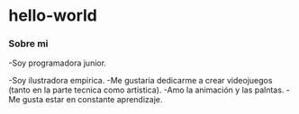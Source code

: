 # hello-world 
### Sobre mi  
-Soy programadora junior.  

-Soy ilustradora empirica.
-Me gustaria dedicarme a crear videojuegos \(tanto en la parte tecnica como artistica).
-Amo la animación y las palntas.
-Me gusta estar en constante aprendizaje.
